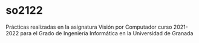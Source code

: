 # so2122
Prácticas realizadas en la asignatura Visión por Computador curso 2021-2022 para el Grado de Ingeniería Informática en la Universidad de Granada
